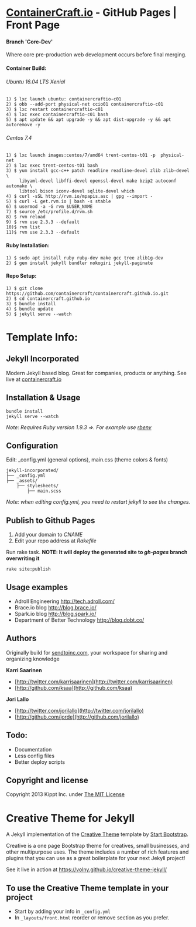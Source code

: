 # [ContainerCraft.io](http://containercraft.io) - GitHub Pages | Front Page
#### Branch 'Core-Dev'
Where core pre-production web development occurs before final merging.

#### Container Build:
###### Ubuntu 16.04 LTS Xenial
    1) $ lxc launch ubuntu: containercraftio-c01
    2) $ obb --add-port physical-net ccio01 containercraftio-c01
    3) $ lxc restart containercraftio-c01
    4) $ lxc exec containercraftio-c01 bash
    5) $ apt update && apt upgrade -y && apt dist-upgrade -y && apt autoremove -y

###### Centos 7.4
    1) $ lxc launch images:centos/7/amd64 trent-centos-t01 -p  physical-net
    2) $ lxc exec trent-centos-t01 bash
    3) $ yum install gcc-c++ patch readline readline-devel zlib zlib-devel \
         libyaml-devel libffi-devel openssl-devel make bzip2 autoconf automake \
         libtool bison iconv-devel sqlite-devel which
    4) $ curl -sSL http://rvm.io/mpapis.asc | gpg --import -
    5) $ curl -L get.rvm.io | bash -s stable
    6) $ usermod -a -G rvm $USER_NAME 
    7) $ source /etc/profile.d/rvm.sh
    8) $ rvm reload
    9) $ rvm use 2.3.3 --default
    10)$ rvm list
    11)$ rvm use 2.3.3 --default 

#### Ruby Installation:
    1) $ sudo apt install ruby ruby-dev make gcc tree zlib1g-dev
    2) $ gem install jekyll bundler nokogiri jekyll-paginate
    
#### Repo Setup:
    1) $ git clone https://github.com/containercraft/containercraft.github.io.git
    2) $ cd containercraft.github.io
    3) $ bundle install
    4) $ bundle update
    5) $ jekyll serve --watch

# Template Info:
## Jekyll Incorporated
Modern Jekyll based blog. Great for companies, products or anything. See live at [containercraft.io](http://containercraft.io)



## Installation & Usage
    bundle install
    jekyll serve --watch

_Note: Requires Ruby version 1.9.3 =>. For example use [rbenv](https://github.com/sstephenson/rbenv)_   
    
## Configuration
Edit: _config.yml (general options), main.css (theme colors &amp; fonts)

```
jekyll-incorporated/
├── _config.yml
├── _assets/
    ├── stylesheets/
        ├── main.scss
```

_Note: when editing _config.yml, you need to restart jekyll to see the changes.__

    
## Publish to Github Pages
1. Add your domain to _CNAME_
2. Edit your repo address at _Rakefile_
    
Run rake task. **NOTE: It will deploy the generated site to _gh-pages_ branch overwriting it**    
``` 
rake site:publish
```

## Usage examples

* Adroll Engineering http://tech.adroll.com/
* Brace.io blog http://blog.brace.io/
* Spark.io blog http://blog.spark.io/
* Department of Better Technology http://blog.dobt.co/

## Authors

Originally build for [sendtoinc.com](https://sendtoinc.com), your workspace for sharing and organizing knowledge

**Karri Saarinen**

+ [http://twitter.com/karrisaarinen](http://twitter.com/karrisaarinen)
+ [http://github.com/ksaa](http://github.com/ksaa)

**Jori Lallo**

+ [http://twitter.com/jorilallo](http://twitter.com/jorilallo)
+ [http://github.com/jorde](http://github.com/jorilallo)

## Todo:

+ Documentation
+ Less config files
+ Better deploy scripts

## Copyright and license

Copyright 2013 Kippt Inc. under [The MIT License ](LICENSE)

# Creative Theme for Jekyll

A Jekyll implementation of the [Creative Theme](http://startbootstrap.com/template-overviews/creative/) template by [Start Bootstrap](http://startbootstrap.com).

Creative is a one page Bootstrap theme for creatives, small businesses, and other multipurpose uses.
The theme includes a number of rich features and plugins that you can use as a great boilerplate for your next Jekyll project! 

See it live in action at <https://volny.github.io/creative-theme-jekyll/>

## To use the Creative Theme template in your project

- Start by adding your info in `_config.yml`
- In `_layouts/front.html` reorder or remove section as you prefer.

